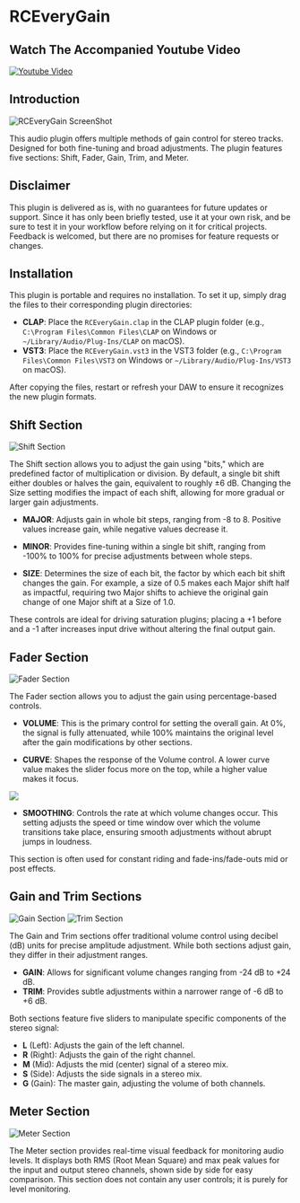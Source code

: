 # RCEveryGain

## Watch The Accompanied Youtube Video
[![Youtube Video](https://i9.ytimg.com/vi/_uJvYdIiWHs/mqdefault.jpg?v=674af9e9&sqp=CMCb9boG&rs=AOn4CLBYwZckZwU_XHiLgxUlLPQZIU-S7w)](https://www.youtube.com/watch?v=_uJvYdIiWHs)

## Introduction

![RCEveryGain ScreenShot](manual/RCEveryGain.png)

This audio plugin offers multiple methods of gain control for stereo tracks. Designed for both fine-tuning and broad adjustments.
The plugin features five sections: Shift, Fader, Gain, Trim, and Meter.

## Disclaimer

This plugin is delivered as is, with no guarantees for future updates or support.
Since it has only been briefly tested, use it at your own risk, and be sure to test it in your workflow before relying on it for critical projects.
Feedback is welcomed, but there are no promises for feature requests or changes.

## Installation

This plugin is portable and requires no installation. To set it up, simply drag the files to their corresponding plugin directories:

- **CLAP**: Place the `RCEveryGain.clap` in the CLAP plugin folder (e.g., `C:\Program Files\Common Files\CLAP` on Windows or `~/Library/Audio/Plug-Ins/CLAP` on macOS).
- **VST3**: Place the `RCEveryGain.vst3` in the VST3 folder (e.g., `C:\Program Files\Common Files\VST3` on Windows or `~/Library/Audio/Plug-Ins/VST3` on macOS).

After copying the files, restart or refresh your DAW to ensure it recognizes the new plugin formats.

## Shift Section

![Shift Section](manual/shift_section.png)

The Shift section allows you to adjust the gain using "bits," which are predefined factor of multiplication or division.
By default, a single bit shift either doubles or halves the gain, equivalent to roughly ±6 dB.
Changing the Size setting modifies the impact of each shift, allowing for more gradual or larger gain adjustments.

- **MAJOR**: Adjusts gain in whole bit steps, ranging from -8 to 8. Positive values increase gain, while negative values decrease it.

- **MINOR**: Provides fine-tuning within a single bit shift, ranging from -100% to 100% for precise adjustments between whole steps.

- **SIZE**: Determines the size of each bit, the factor by which each bit shift changes the gain. For example, a size of 0.5 makes each Major shift half as impactful, requiring two Major shifts to achieve the original gain change of one Major shift at a Size of 1.0.

These controls are ideal for driving saturation plugins; placing a +1 before and a -1 after increases input drive without altering the final output gain.

## Fader Section

![Fader Section](manual/fader_section.png)

The Fader section allows you to adjust the gain using percentage-based controls.

- **VOLUME**: This is the primary control for setting the overall gain. At 0%, the signal is fully attenuated, while 100% maintains the original level after the gain modifications by other sections.

- **CURVE**: Shapes the response of the Volume control. A lower curve value makes the slider focus more on the top, while a higher value makes it focus.

![](manual/curve.png)

- **SMOOTHING**: Controls the rate at which volume changes occur. This setting adjusts the speed or time window over which the volume transitions take place, ensuring smooth adjustments without abrupt jumps in loudness.

This section is often used for constant riding and fade-ins/fade-outs mid or post effects.

## Gain and Trim Sections

![Gain Section](manual/gain_section.png)
![Trim Section](manual/trim_section.png)

The Gain and Trim sections offer traditional volume control using decibel (dB) units for precise amplitude adjustment. While both sections adjust gain, they differ in their adjustment ranges.

- **GAIN**: Allows for significant volume changes ranging from -24 dB to +24 dB.
- **TRIM**: Provides subtle adjustments within a narrower range of -6 dB to +6 dB.

Both sections feature five sliders to manipulate specific components of the stereo signal:

- **L** (Left): Adjusts the gain of the left channel.
- **R** (Right): Adjusts the gain of the right channel.
- **M** (Mid): Adjusts the mid (center) signal of a stereo mix.
- **S** (Side): Adjusts the side signals in a stereo mix.
- **G** (Gain): The master gain, adjusting the volume of both channels.

## Meter Section

![Meter Section](manual/meter_section.png)

The Meter section provides real-time visual feedback for monitoring audio levels. It displays both RMS (Root Mean Square) and max peak values for the input and output stereo channels, shown side by side for easy comparison. This section does not contain any user controls; it is purely for level monitoring.
